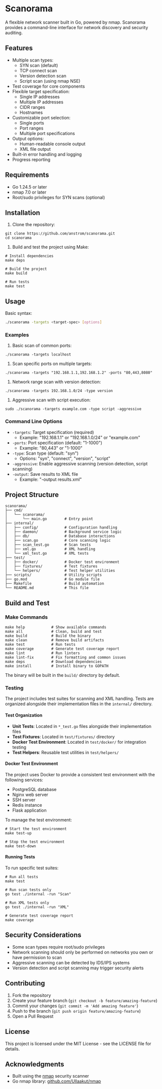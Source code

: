 # Scanorama

A flexible network scanner built in Go, powered by nmap. Scanorama provides a command-line interface for network
discovery and security auditing.

## Features

- Multiple scan types:
  - SYN scan (default)
  - TCP connect scan
  - Version detection scan
  - Script scan (using nmap NSE)
- Test coverage for core components
- Flexible target specification:
  - Single IP addresses
  - Multiple IP addresses
  - CIDR ranges
  - Hostnames
- Customizable port selection:
  - Single ports
  - Port ranges
  - Multiple port specifications
- Output options:
  - Human-readable console output
  - XML file output
- Built-in error handling and logging
- Progress reporting

## Requirements

- Go 1.24.5 or later
- nmap 7.0 or later
- Root/sudo privileges for SYN scans (optional)

## Installation

1. Clone the repository:

```/dev/null/install.sh#L1-3
git clone https://github.com/anstrom/scanorama.git
cd scanorama
```


1. Build and test the project using Make:

```/dev/null/build.sh#L1-8
# Install dependencies
make deps

# Build the project
make build

# Run tests
make test
```

## Usage

Basic syntax:

```bash
./scanorama -targets <target-spec> [options]
```


### Examples

1. Basic scan of common ports:

```/dev/null/examples.sh#L1-2
./scanorama -targets localhost
```


1. Scan specific ports on multiple targets:

```/dev/null/examples.sh#L4-5
./scanorama -targets "192.168.1.1,192.168.1.2" -ports "80,443,8080"
```


1. Network range scan with version detection:

```/dev/null/examples.sh#L7-8
./scanorama -targets 192.168.1.0/24 -type version
```


1. Aggressive scan with script execution:

```/dev/null/examples.sh#L10-11
sudo ./scanorama -targets example.com -type script -aggressive
```


### Command Line Options

- `-targets`: Target specification (required)
  - Example: "192.168.1.1" or "192.168.1.0/24" or "example.com"
- `-ports`: Port specification (default: "1-1000")
  - Example: "80,443" or "1-1000"
- `-type`: Scan type (default: "syn")
  - Options: "syn", "connect", "version", "script"
- `-aggressive`: Enable aggressive scanning (version detection, script scanning)
- `-output`: Save results to XML file
  - Example: "-output results.xml"

## Project Structure


```/dev/null/structure.txt#L1-20
scanorama/
├── cmd/
│   └── scanorama/
│       └── main.go        # Entry point
├── internal/
│   ├── config/            # Configuration handling
│   ├── daemon/            # Background service logic
│   ├── db/                # Database interactions
│   ├── scan.go            # Core scanning logic
│   ├── scan_test.go       # Scan tests
│   ├── xml.go             # XML handling
│   └── xml_test.go        # XML tests
├── test/
│   ├── docker/            # Docker test environment
│   ├── fixtures/          # Test fixtures
│   └── helpers/           # Test helper utilities
├── scripts/               # Utility scripts
├── go.mod                 # Go module file
├── Makefile               # Build automation
└── README.md              # This file
```


## Build and Test

### Make Commands

```/dev/null/make-help.sh#L1-10
make help            # Show available commands
make all             # Clean, build and test
make build           # Build the binary
make clean           # Remove build artifacts
make test            # Run tests
make coverage        # Generate test coverage report
make lint            # Run linters
make lint-fix        # Fix formatting and common issues
make deps            # Download dependencies
make install         # Install binary to GOPATH
```


The binary will be built in the `build/` directory by default.

### Testing

The project includes test suites for scanning and XML handling. Tests are organized alongside their implementation
files in the `internal/` directory.

#### Test Organization

- **Unit Tests**: Located in `*_test.go` files alongside their implementation files
- **Test Fixtures**: Located in `test/fixtures/` directory 
- **Docker Test Environment**: Located in `test/docker/` for integration testing
- **Test Helpers**: Reusable test utilities in `test/helpers/`

#### Docker Test Environment

The project uses Docker to provide a consistent test environment with the following services:
- PostgreSQL database
- Nginx web server
- SSH server
- Redis instance
- Flask application

To manage the test environment:

```/dev/null/test-env.sh#L1-5
# Start the test environment
make test-up

# Stop the test environment
make test-down
```

#### Running Tests

To run specific test suites:

```/dev/null/test.sh#L1-12
# Run all tests
make test

# Run scan tests only
go test ./internal -run "Scan"

# Run XML tests only
go test ./internal -run "XML"

# Generate test coverage report
make coverage
```


## Security Considerations

- Some scan types require root/sudo privileges
- Network scanning should only be performed on networks you own or have permission to scan
- Aggressive scanning can be detected by IDS/IPS systems
- Version detection and script scanning may trigger security alerts

## Contributing

1. Fork the repository
1. Create your feature branch (`git checkout -b feature/amazing-feature`)
1. Commit your changes (`git commit -m 'Add amazing feature'`)
1. Push to the branch (`git push origin feature/amazing-feature`)
1. Open a Pull Request


## License

This project is licensed under the MIT License - see the LICENSE file for details.

## Acknowledgments

- Built using the [nmap](https://nmap.org/) security scanner
- Go nmap library: [github.com/Ullaakut/nmap](https://github.com/Ullaakut/nmap)

